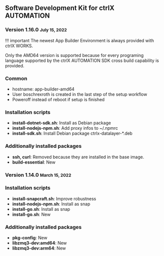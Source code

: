 ## Software Development Kit for ctrlX AUTOMATION

### Version 1.16.0 <small> July 15, 2022</small>


!!! important
    The newest App Builder Environment is always provided with ctrlX WORKS. 

Only the AMD64 version is supported because for every programing language supported by the ctrlX AUTOMATION SDK cross build capability is provided.

### Common

* hostname: app-builder-amd64
* User boschrexroth is created in the last step of the setup workflow
* Poweroff instead of reboot if setup is finished

### Installation scripts

* __install-dotnet-sdk.sh__: Install as Debian package
* __install-nodejs-npm.sh__: Add proxy infos to ~/.npmrc
* __install-sdk.sh__: Install Debian package ctrlx-datalayer-*.deb


### Additionally installed packages

* __ssh, curl__: Removed because they are installed in the base image.
* __build-essential__: New

### Version 1.14.0 <small> March 15, 2022</small>
### Installation scripts

* __install-snapcraft.sh__: Improve robustness
* __install-nodejs-npm.sh__: Install as snap
* __install-go.sh__: Install as snap
* __install-go.sh__: New

### Additionally installed packages

* __pkg-config__: New
* __libzmq3-dev:amd64__: New
* __libzmq3-dev:arm64__: New
